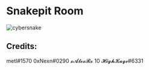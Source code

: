 # Snakepit Room


![cybersnake](https://user-images.githubusercontent.com/69979277/167988587-b8f76c58-2ec2-4e89-8857-f26aac2e07f1.png)




## Credits:
metl#1570
0xNexn#0290
𝔁𝓐𝓵𝓮𝔁𝓡𝓸 10 𝓗𝓲𝓰𝓱𝓚𝓪𝓰𝓮#6331
